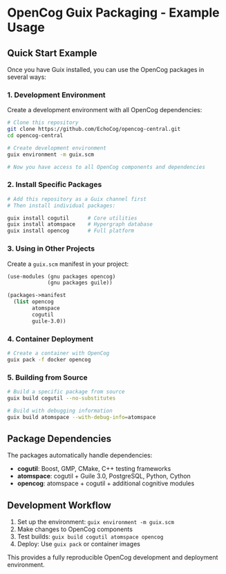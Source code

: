 # OpenCog Guix Packaging - Example Usage

## Quick Start Example

Once you have Guix installed, you can use the OpenCog packages in several ways:

### 1. Development Environment

Create a development environment with all OpenCog dependencies:

```bash
# Clone this repository
git clone https://github.com/EchoCog/opencog-central.git
cd opencog-central

# Create development environment
guix environment -m guix.scm

# Now you have access to all OpenCog components and dependencies
```

### 2. Install Specific Packages

```bash
# Add this repository as a Guix channel first
# Then install individual packages:

guix install cogutil      # Core utilities
guix install atomspace    # Hypergraph database
guix install opencog      # Full platform
```

### 3. Using in Other Projects

Create a `guix.scm` manifest in your project:

```scheme
(use-modules (gnu packages opencog)
             (gnu packages guile))

(packages->manifest
  (list opencog
        atomspace
        cogutil
        guile-3.0))
```

### 4. Container Deployment

```bash
# Create a container with OpenCog
guix pack -f docker opencog
```

### 5. Building from Source

```bash
# Build a specific package from source
guix build cogutil --no-substitutes

# Build with debugging information
guix build atomspace --with-debug-info=atomspace
```

## Package Dependencies

The packages automatically handle dependencies:

- **cogutil**: Boost, GMP, CMake, C++ testing frameworks
- **atomspace**: cogutil + Guile 3.0, PostgreSQL, Python, Cython
- **opencog**: atomspace + cogutil + additional cognitive modules

## Development Workflow

1. Set up the environment: `guix environment -m guix.scm`
2. Make changes to OpenCog components
3. Test builds: `guix build cogutil atomspace opencog`
4. Deploy: Use `guix pack` or container images

This provides a fully reproducible OpenCog development and deployment environment.